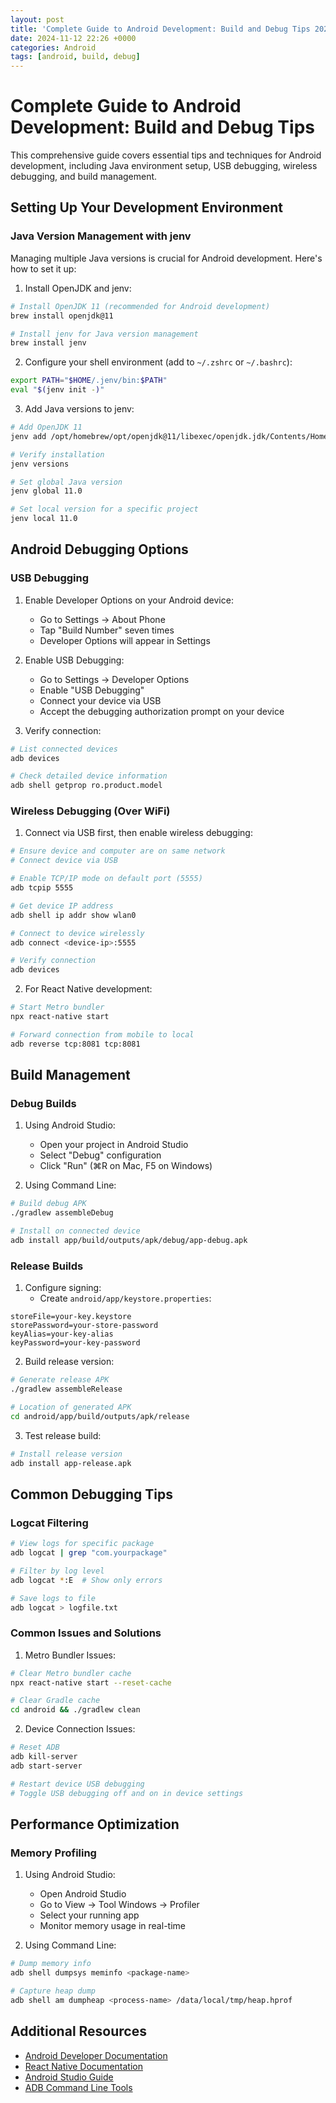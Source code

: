 ```yaml
---
layout: post
title: 'Complete Guide to Android Development: Build and Debug Tips 2024-11-10'
date: 2024-11-12 22:26 +0000
categories: Android
tags: [android, build, debug]
---
```


# Complete Guide to Android Development: Build and Debug Tips

This comprehensive guide covers essential tips and techniques for Android development, including Java environment setup, USB debugging, wireless debugging, and build management.

## Setting Up Your Development Environment

### Java Version Management with jenv

Managing multiple Java versions is crucial for Android development. Here's how to set it up:

1. Install OpenJDK and jenv:
```bash
# Install OpenJDK 11 (recommended for Android development)
brew install openjdk@11

# Install jenv for Java version management
brew install jenv
```

2. Configure your shell environment (add to `~/.zshrc` or `~/.bashrc`):
```bash
export PATH="$HOME/.jenv/bin:$PATH"
eval "$(jenv init -)"
```

3. Add Java versions to jenv:
```bash
# Add OpenJDK 11
jenv add /opt/homebrew/opt/openjdk@11/libexec/openjdk.jdk/Contents/Home

# Verify installation
jenv versions

# Set global Java version
jenv global 11.0

# Set local version for a specific project
jenv local 11.0
```

## Android Debugging Options

### USB Debugging

1. Enable Developer Options on your Android device:
   - Go to Settings → About Phone
   - Tap "Build Number" seven times
   - Developer Options will appear in Settings

2. Enable USB Debugging:
   - Go to Settings → Developer Options
   - Enable "USB Debugging"
   - Connect your device via USB
   - Accept the debugging authorization prompt on your device

3. Verify connection:
```bash
# List connected devices
adb devices

# Check detailed device information
adb shell getprop ro.product.model
```

### Wireless Debugging (Over WiFi)

1. Connect via USB first, then enable wireless debugging:
```bash
# Ensure device and computer are on same network
# Connect device via USB

# Enable TCP/IP mode on default port (5555)
adb tcpip 5555

# Get device IP address
adb shell ip addr show wlan0

# Connect to device wirelessly
adb connect <device-ip>:5555

# Verify connection
adb devices
```

2. For React Native development:
```bash
# Start Metro bundler
npx react-native start

# Forward connection from mobile to local
adb reverse tcp:8081 tcp:8081
```

## Build Management

### Debug Builds

1. Using Android Studio:
   - Open your project in Android Studio
   - Select "Debug" configuration
   - Click "Run" (⌘R on Mac, F5 on Windows)

2. Using Command Line:
```bash
# Build debug APK
./gradlew assembleDebug

# Install on connected device
adb install app/build/outputs/apk/debug/app-debug.apk
```

### Release Builds

1. Configure signing:
   - Create `android/app/keystore.properties`:
```properties
storeFile=your-key.keystore
storePassword=your-store-password
keyAlias=your-key-alias
keyPassword=your-key-password
```

2. Build release version:
```bash
# Generate release APK
./gradlew assembleRelease

# Location of generated APK
cd android/app/build/outputs/apk/release
```

3. Test release build:
```bash
# Install release version
adb install app-release.apk
```

## Common Debugging Tips

### Logcat Filtering

```bash
# View logs for specific package
adb logcat | grep "com.yourpackage"

# Filter by log level
adb logcat *:E  # Show only errors

# Save logs to file
adb logcat > logfile.txt
```

### Common Issues and Solutions

1. Metro Bundler Issues:
```bash
# Clear Metro bundler cache
npx react-native start --reset-cache

# Clear Gradle cache
cd android && ./gradlew clean
```

2. Device Connection Issues:
```bash
# Reset ADB
adb kill-server
adb start-server

# Restart device USB debugging
# Toggle USB debugging off and on in device settings
```

## Performance Optimization

### Memory Profiling

1. Using Android Studio:
   - Open Android Studio
   - Go to View → Tool Windows → Profiler
   - Select your running app
   - Monitor memory usage in real-time

2. Using Command Line:
```bash
# Dump memory info
adb shell dumpsys meminfo <package-name>

# Capture heap dump
adb shell am dumpheap <process-name> /data/local/tmp/heap.hprof
```

## Additional Resources

- [Android Developer Documentation](https://developer.android.com/)
- [React Native Documentation](https://reactnative.dev/)
- [Android Studio Guide](https://developer.android.com/studio/intro)
- [ADB Command Line Tools](https://developer.android.com/studio/command-line/adb)
